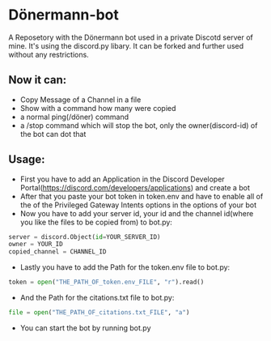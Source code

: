 # Dönermann-bot
A Reposetory with the Dönermann bot used in a private Discotd server of mine. It's using the discord.py libary. It can be forked and further used without any restrictions. 

Now it can:
- 
- Copy Message of a Channel in a file
- Show with a command how many were copied
- a normal ping(/döner) command
- a /stop command which will stop the bot, only the owner(discord-id) of the bot can dot that

Usage:
-
- First you have to add an Application in the Discord Developer Portal(https://discord.com/developers/applications) and create a bot 
- After that you paste your bot token in token.env and have to enable all of the of the Privileged Gateway Intents options in the options of your bot
- Now you have to add your server id, your id and the channel id(where you like the files to be copied from) to bot.py:
```python
server = discord.Object(id=YOUR_SERVER_ID)
owner = YOUR_ID
copied_channel = CHANNEL_ID
```
- Lastly you have to add the Path for the token.env file to bot.py:
```python
token = open("THE_PATH_OF_token.env_FILE", "r").read()
```
- And the Path for the citations.txt file to bot.py:
```python
file = open("THE_PATH_OF_citations.txt_FILE", "a")
```
- You can start the bot by running bot.py
